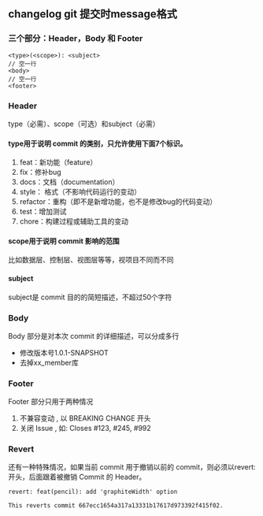 ## changelog git 提交时message格式

### 三个部分：Header，Body 和 Footer
```
<type>(<scope>): <subject>
// 空一行
<body>
// 空一行
<footer>
```

### Header
type（必需）、scope（可选）和subject（必需）
#### type用于说明 commit 的类别，只允许使用下面7个标识。
1. feat：新功能（feature）
2. fix：修补bug
3. docs：文档（documentation）
4. style： 格式（不影响代码运行的变动）
5. refactor：重构（即不是新增功能，也不是修改bug的代码变动）
6. test：增加测试
7. chore：构建过程或辅助工具的变动

#### scope用于说明 commit 影响的范围
比如数据层、控制层、视图层等等，视项目不同而不同

#### subject
subject是 commit 目的的简短描述，不超过50个字符

### Body
Body 部分是对本次 commit 的详细描述，可以分成多行

- 修改版本号1.0.1-SNAPSHOT
- 去掉xx_member库

### Footer
Footer 部分只用于两种情况
1. 不兼容变动 , 以 BREAKING CHANGE 开头
2. 关闭 Issue , 如: Closes #123, #245, #992

### Revert
还有一种特殊情况，如果当前 commit 用于撤销以前的 commit，则必须以revert:开头，后面跟着被撤销 Commit 的 Header。
```
revert: feat(pencil): add 'graphiteWidth' option

This reverts commit 667ecc1654a317a13331b17617d973392f415f02.
```